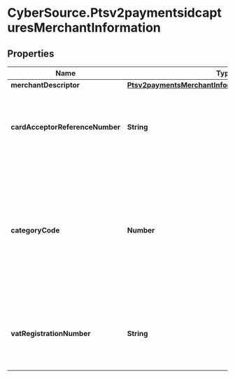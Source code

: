 # CyberSource.Ptsv2paymentsidcapturesMerchantInformation

## Properties
Name | Type | Description | Notes
------------ | ------------- | ------------- | -------------
**merchantDescriptor** | [**Ptsv2paymentsMerchantInformationMerchantDescriptor**](Ptsv2paymentsMerchantInformationMerchantDescriptor.md) |  | [optional] 
**cardAcceptorReferenceNumber** | **String** | Reference number that facilitates card acceptor/corporation communication and record keeping.  For processor-specific information, see the card_acceptor_ref_number field in [Level II and Level III Processing Using the SCMP API.](http://apps.cybersource.com/library/documentation/dev_guides/Level_2_3_SCMP_API/html)  | [optional] 
**categoryCode** | **Number** | Four-digit number that the payment card industry uses to classify merchants into market segments. Visa assigned one or more of these values to your business when you started accepting Visa cards.  If you do not include this field in your request, CyberSource uses the value in your CyberSource account.  For processor-specific information, see the merchant_category_code field in [Credit Card Services Using the SCMP API.](http://apps.cybersource.com/library/documentation/dev_guides/CC_Svcs_SCMP_API/html)  | [optional] 
**vatRegistrationNumber** | **String** | Your government-assigned tax identification number.  For CtV processors, the maximum length is 20.  For other processor-specific information, see the merchant_vat_registration_number field in [Level II and Level III Processing Using the SCMP API.](http://apps.cybersource.com/library/documentation/dev_guides/Level_2_3_SCMP_API/html)  | [optional] 


